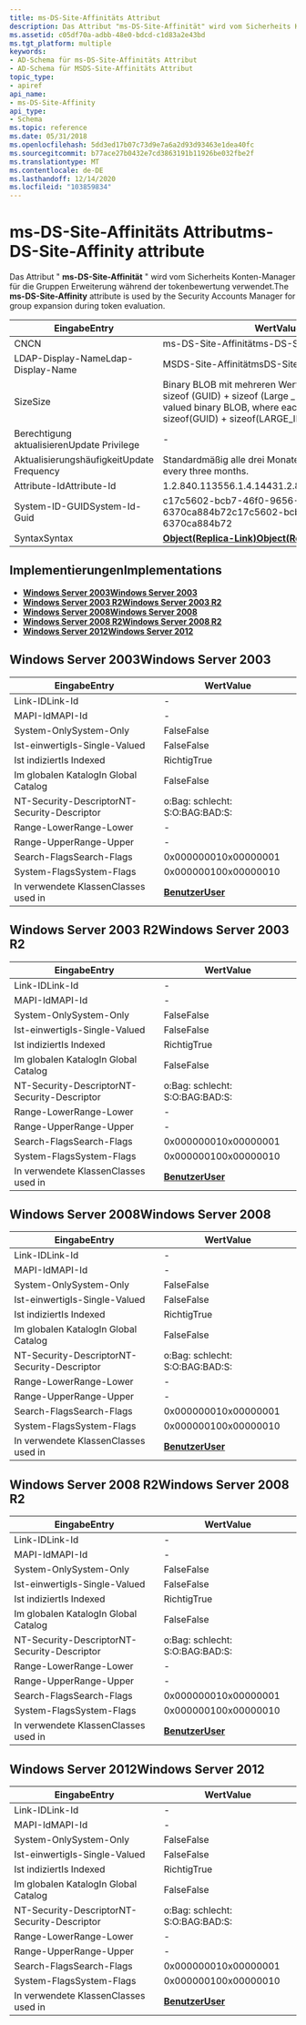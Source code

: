 ```yaml
---
title: ms-DS-Site-Affinitäts Attribut
description: Das Attribut "ms-DS-Site-Affinität" wird vom Sicherheits Konten-Manager für die Gruppen Erweiterung während der tokenbewertung verwendet.
ms.assetid: c05df70a-adbb-48e0-bdcd-c1d83a2e43bd
ms.tgt_platform: multiple
keywords:
- AD-Schema für ms-DS-Site-Affinitäts Attribut
- AD-Schema für MSDS-Site-Affinitäts Attribut
topic_type:
- apiref
api_name:
- ms-DS-Site-Affinity
api_type:
- Schema
ms.topic: reference
ms.date: 05/31/2018
ms.openlocfilehash: 5dd3ed17b07c73d9e7a6a2d93d93463e1dea40fc
ms.sourcegitcommit: b77ace27b0432e7cd3863191b11926be032fbe2f
ms.translationtype: MT
ms.contentlocale: de-DE
ms.lasthandoff: 12/14/2020
ms.locfileid: "103859834"
---
```

# <a name="ms-ds-site-affinity-attribute"></a><span data-ttu-id="b33e1-105">ms-DS-Site-Affinitäts Attribut</span><span class="sxs-lookup"><span data-stu-id="b33e1-105">ms-DS-Site-Affinity attribute</span></span>

<span data-ttu-id="b33e1-106">Das Attribut " **ms-DS-Site-Affinität** " wird vom Sicherheits Konten-Manager für die Gruppen Erweiterung während der tokenbewertung verwendet.</span><span class="sxs-lookup"><span data-stu-id="b33e1-106">The **ms-DS-Site-Affinity** attribute is used by the Security Accounts Manager for group expansion during token evaluation.</span></span>



| <span data-ttu-id="b33e1-107">Eingabe</span><span class="sxs-lookup"><span data-stu-id="b33e1-107">Entry</span></span> | <span data-ttu-id="b33e1-108">Wert</span><span class="sxs-lookup"><span data-stu-id="b33e1-108">Value</span></span> |
|-------------------|-----------------------------------------------------------------------------------------|
| <span data-ttu-id="b33e1-109">CN</span><span class="sxs-lookup"><span data-stu-id="b33e1-109">CN</span></span>                | <span data-ttu-id="b33e1-110">ms-DS-Site-Affinität</span><span class="sxs-lookup"><span data-stu-id="b33e1-110">ms-DS-Site-Affinity</span></span>                                                                     |
| <span data-ttu-id="b33e1-111">LDAP-Display-Name</span><span class="sxs-lookup"><span data-stu-id="b33e1-111">Ldap-Display-Name</span></span> | <span data-ttu-id="b33e1-112">MSDS-Site-Affinität</span><span class="sxs-lookup"><span data-stu-id="b33e1-112">msDS-Site-Affinity</span></span>                                                                      |
| <span data-ttu-id="b33e1-113">Size</span><span class="sxs-lookup"><span data-stu-id="b33e1-113">Size</span></span>              | <span data-ttu-id="b33e1-114">Binary BLOB mit mehreren Werten, wobei jeder Wert sizeof (GUID) + sizeof (Large \_ Integer) ist.</span><span class="sxs-lookup"><span data-stu-id="b33e1-114">Multiple-valued binary BLOB, where each value is sizeof(GUID) + sizeof(LARGE\_INTEGER).</span></span> |
| <span data-ttu-id="b33e1-115">Berechtigung aktualisieren</span><span class="sxs-lookup"><span data-stu-id="b33e1-115">Update Privilege</span></span>  | \-                                                                                      |
| <span data-ttu-id="b33e1-116">Aktualisierungshäufigkeit</span><span class="sxs-lookup"><span data-stu-id="b33e1-116">Update Frequency</span></span>  | <span data-ttu-id="b33e1-117">Standardmäßig alle drei Monate.</span><span class="sxs-lookup"><span data-stu-id="b33e1-117">By default once every three months.</span></span>                                                     |
| <span data-ttu-id="b33e1-118">Attribute-Id</span><span class="sxs-lookup"><span data-stu-id="b33e1-118">Attribute-Id</span></span>      | <span data-ttu-id="b33e1-119">1.2.840.113556.1.4.1443</span><span class="sxs-lookup"><span data-stu-id="b33e1-119">1.2.840.113556.1.4.1443</span></span>                                                                 |
| <span data-ttu-id="b33e1-120">System-ID-GUID</span><span class="sxs-lookup"><span data-stu-id="b33e1-120">System-Id-Guid</span></span>    | <span data-ttu-id="b33e1-121">c17c5602-bcb7-46f0-9656-6370ca884b72</span><span class="sxs-lookup"><span data-stu-id="b33e1-121">c17c5602-bcb7-46f0-9656-6370ca884b72</span></span>                                                    |
| <span data-ttu-id="b33e1-122">Syntax</span><span class="sxs-lookup"><span data-stu-id="b33e1-122">Syntax</span></span>            | [<span data-ttu-id="b33e1-123">**Object(Replica-Link)**</span><span class="sxs-lookup"><span data-stu-id="b33e1-123">**Object(Replica-Link)**</span></span>](s-object-replica-link.md)                                   |



## <a name="implementations"></a><span data-ttu-id="b33e1-124">Implementierungen</span><span class="sxs-lookup"><span data-stu-id="b33e1-124">Implementations</span></span>

-   [<span data-ttu-id="b33e1-125">**Windows Server 2003**</span><span class="sxs-lookup"><span data-stu-id="b33e1-125">**Windows Server 2003**</span></span>](#windows-server-2003)
-   [<span data-ttu-id="b33e1-126">**Windows Server 2003 R2**</span><span class="sxs-lookup"><span data-stu-id="b33e1-126">**Windows Server 2003 R2**</span></span>](#windows-server-2003-r2)
-   [<span data-ttu-id="b33e1-127">**Windows Server 2008**</span><span class="sxs-lookup"><span data-stu-id="b33e1-127">**Windows Server 2008**</span></span>](#windows-server-2008)
-   [<span data-ttu-id="b33e1-128">**Windows Server 2008 R2**</span><span class="sxs-lookup"><span data-stu-id="b33e1-128">**Windows Server 2008 R2**</span></span>](#windows-server-2008-r2)
-   [<span data-ttu-id="b33e1-129">**Windows Server 2012**</span><span class="sxs-lookup"><span data-stu-id="b33e1-129">**Windows Server 2012**</span></span>](#windows-server-2012)

## <a name="windows-server-2003"></a><span data-ttu-id="b33e1-130">Windows Server 2003</span><span class="sxs-lookup"><span data-stu-id="b33e1-130">Windows Server 2003</span></span>



| <span data-ttu-id="b33e1-131">Eingabe</span><span class="sxs-lookup"><span data-stu-id="b33e1-131">Entry</span></span> | <span data-ttu-id="b33e1-132">Wert</span><span class="sxs-lookup"><span data-stu-id="b33e1-132">Value</span></span> |
|------------------------|-----------------------------------|
| <span data-ttu-id="b33e1-133">Link-ID</span><span class="sxs-lookup"><span data-stu-id="b33e1-133">Link-Id</span></span>                | \-                                |
| <span data-ttu-id="b33e1-134">MAPI-Id</span><span class="sxs-lookup"><span data-stu-id="b33e1-134">MAPI-Id</span></span>                | \-                                |
| <span data-ttu-id="b33e1-135">System-Only</span><span class="sxs-lookup"><span data-stu-id="b33e1-135">System-Only</span></span>            | <span data-ttu-id="b33e1-136">False</span><span class="sxs-lookup"><span data-stu-id="b33e1-136">False</span></span>                             |
| <span data-ttu-id="b33e1-137">Ist-einwertig</span><span class="sxs-lookup"><span data-stu-id="b33e1-137">Is-Single-Valued</span></span>       | <span data-ttu-id="b33e1-138">False</span><span class="sxs-lookup"><span data-stu-id="b33e1-138">False</span></span>                             |
| <span data-ttu-id="b33e1-139">Ist indiziert</span><span class="sxs-lookup"><span data-stu-id="b33e1-139">Is Indexed</span></span>             | <span data-ttu-id="b33e1-140">Richtig</span><span class="sxs-lookup"><span data-stu-id="b33e1-140">True</span></span>                              |
| <span data-ttu-id="b33e1-141">Im globalen Katalog</span><span class="sxs-lookup"><span data-stu-id="b33e1-141">In Global Catalog</span></span>      | <span data-ttu-id="b33e1-142">False</span><span class="sxs-lookup"><span data-stu-id="b33e1-142">False</span></span>                             |
| <span data-ttu-id="b33e1-143">NT-Security-Descriptor</span><span class="sxs-lookup"><span data-stu-id="b33e1-143">NT-Security-Descriptor</span></span> | <span data-ttu-id="b33e1-144">o:Bag: schlecht: S:</span><span class="sxs-lookup"><span data-stu-id="b33e1-144">O:BAG:BAD:S:</span></span>                      |
| <span data-ttu-id="b33e1-145">Range-Lower</span><span class="sxs-lookup"><span data-stu-id="b33e1-145">Range-Lower</span></span>            | \-                                |
| <span data-ttu-id="b33e1-146">Range-Upper</span><span class="sxs-lookup"><span data-stu-id="b33e1-146">Range-Upper</span></span>            | \-                                |
| <span data-ttu-id="b33e1-147">Search-Flags</span><span class="sxs-lookup"><span data-stu-id="b33e1-147">Search-Flags</span></span>           | <span data-ttu-id="b33e1-148">0x00000001</span><span class="sxs-lookup"><span data-stu-id="b33e1-148">0x00000001</span></span>                        |
| <span data-ttu-id="b33e1-149">System-Flags</span><span class="sxs-lookup"><span data-stu-id="b33e1-149">System-Flags</span></span>           | <span data-ttu-id="b33e1-150">0x00000010</span><span class="sxs-lookup"><span data-stu-id="b33e1-150">0x00000010</span></span>                        |
| <span data-ttu-id="b33e1-151">In verwendete Klassen</span><span class="sxs-lookup"><span data-stu-id="b33e1-151">Classes used in</span></span>        | [<span data-ttu-id="b33e1-152">**Benutzer**</span><span class="sxs-lookup"><span data-stu-id="b33e1-152">**User**</span></span>](c-user.md)<br/> |



## <a name="windows-server-2003-r2"></a><span data-ttu-id="b33e1-153">Windows Server 2003 R2</span><span class="sxs-lookup"><span data-stu-id="b33e1-153">Windows Server 2003 R2</span></span>



| <span data-ttu-id="b33e1-154">Eingabe</span><span class="sxs-lookup"><span data-stu-id="b33e1-154">Entry</span></span> | <span data-ttu-id="b33e1-155">Wert</span><span class="sxs-lookup"><span data-stu-id="b33e1-155">Value</span></span> |
|------------------------|-----------------------------------|
| <span data-ttu-id="b33e1-156">Link-ID</span><span class="sxs-lookup"><span data-stu-id="b33e1-156">Link-Id</span></span>                | \-                                |
| <span data-ttu-id="b33e1-157">MAPI-Id</span><span class="sxs-lookup"><span data-stu-id="b33e1-157">MAPI-Id</span></span>                | \-                                |
| <span data-ttu-id="b33e1-158">System-Only</span><span class="sxs-lookup"><span data-stu-id="b33e1-158">System-Only</span></span>            | <span data-ttu-id="b33e1-159">False</span><span class="sxs-lookup"><span data-stu-id="b33e1-159">False</span></span>                             |
| <span data-ttu-id="b33e1-160">Ist-einwertig</span><span class="sxs-lookup"><span data-stu-id="b33e1-160">Is-Single-Valued</span></span>       | <span data-ttu-id="b33e1-161">False</span><span class="sxs-lookup"><span data-stu-id="b33e1-161">False</span></span>                             |
| <span data-ttu-id="b33e1-162">Ist indiziert</span><span class="sxs-lookup"><span data-stu-id="b33e1-162">Is Indexed</span></span>             | <span data-ttu-id="b33e1-163">Richtig</span><span class="sxs-lookup"><span data-stu-id="b33e1-163">True</span></span>                              |
| <span data-ttu-id="b33e1-164">Im globalen Katalog</span><span class="sxs-lookup"><span data-stu-id="b33e1-164">In Global Catalog</span></span>      | <span data-ttu-id="b33e1-165">False</span><span class="sxs-lookup"><span data-stu-id="b33e1-165">False</span></span>                             |
| <span data-ttu-id="b33e1-166">NT-Security-Descriptor</span><span class="sxs-lookup"><span data-stu-id="b33e1-166">NT-Security-Descriptor</span></span> | <span data-ttu-id="b33e1-167">o:Bag: schlecht: S:</span><span class="sxs-lookup"><span data-stu-id="b33e1-167">O:BAG:BAD:S:</span></span>                      |
| <span data-ttu-id="b33e1-168">Range-Lower</span><span class="sxs-lookup"><span data-stu-id="b33e1-168">Range-Lower</span></span>            | \-                                |
| <span data-ttu-id="b33e1-169">Range-Upper</span><span class="sxs-lookup"><span data-stu-id="b33e1-169">Range-Upper</span></span>            | \-                                |
| <span data-ttu-id="b33e1-170">Search-Flags</span><span class="sxs-lookup"><span data-stu-id="b33e1-170">Search-Flags</span></span>           | <span data-ttu-id="b33e1-171">0x00000001</span><span class="sxs-lookup"><span data-stu-id="b33e1-171">0x00000001</span></span>                        |
| <span data-ttu-id="b33e1-172">System-Flags</span><span class="sxs-lookup"><span data-stu-id="b33e1-172">System-Flags</span></span>           | <span data-ttu-id="b33e1-173">0x00000010</span><span class="sxs-lookup"><span data-stu-id="b33e1-173">0x00000010</span></span>                        |
| <span data-ttu-id="b33e1-174">In verwendete Klassen</span><span class="sxs-lookup"><span data-stu-id="b33e1-174">Classes used in</span></span>        | [<span data-ttu-id="b33e1-175">**Benutzer**</span><span class="sxs-lookup"><span data-stu-id="b33e1-175">**User**</span></span>](c-user.md)<br/> |



## <a name="windows-server-2008"></a><span data-ttu-id="b33e1-176">Windows Server 2008</span><span class="sxs-lookup"><span data-stu-id="b33e1-176">Windows Server 2008</span></span>



| <span data-ttu-id="b33e1-177">Eingabe</span><span class="sxs-lookup"><span data-stu-id="b33e1-177">Entry</span></span> | <span data-ttu-id="b33e1-178">Wert</span><span class="sxs-lookup"><span data-stu-id="b33e1-178">Value</span></span> |
|------------------------|-----------------------------------|
| <span data-ttu-id="b33e1-179">Link-ID</span><span class="sxs-lookup"><span data-stu-id="b33e1-179">Link-Id</span></span>                | \-                                |
| <span data-ttu-id="b33e1-180">MAPI-Id</span><span class="sxs-lookup"><span data-stu-id="b33e1-180">MAPI-Id</span></span>                | \-                                |
| <span data-ttu-id="b33e1-181">System-Only</span><span class="sxs-lookup"><span data-stu-id="b33e1-181">System-Only</span></span>            | <span data-ttu-id="b33e1-182">False</span><span class="sxs-lookup"><span data-stu-id="b33e1-182">False</span></span>                             |
| <span data-ttu-id="b33e1-183">Ist-einwertig</span><span class="sxs-lookup"><span data-stu-id="b33e1-183">Is-Single-Valued</span></span>       | <span data-ttu-id="b33e1-184">False</span><span class="sxs-lookup"><span data-stu-id="b33e1-184">False</span></span>                             |
| <span data-ttu-id="b33e1-185">Ist indiziert</span><span class="sxs-lookup"><span data-stu-id="b33e1-185">Is Indexed</span></span>             | <span data-ttu-id="b33e1-186">Richtig</span><span class="sxs-lookup"><span data-stu-id="b33e1-186">True</span></span>                              |
| <span data-ttu-id="b33e1-187">Im globalen Katalog</span><span class="sxs-lookup"><span data-stu-id="b33e1-187">In Global Catalog</span></span>      | <span data-ttu-id="b33e1-188">False</span><span class="sxs-lookup"><span data-stu-id="b33e1-188">False</span></span>                             |
| <span data-ttu-id="b33e1-189">NT-Security-Descriptor</span><span class="sxs-lookup"><span data-stu-id="b33e1-189">NT-Security-Descriptor</span></span> | <span data-ttu-id="b33e1-190">o:Bag: schlecht: S:</span><span class="sxs-lookup"><span data-stu-id="b33e1-190">O:BAG:BAD:S:</span></span>                      |
| <span data-ttu-id="b33e1-191">Range-Lower</span><span class="sxs-lookup"><span data-stu-id="b33e1-191">Range-Lower</span></span>            | \-                                |
| <span data-ttu-id="b33e1-192">Range-Upper</span><span class="sxs-lookup"><span data-stu-id="b33e1-192">Range-Upper</span></span>            | \-                                |
| <span data-ttu-id="b33e1-193">Search-Flags</span><span class="sxs-lookup"><span data-stu-id="b33e1-193">Search-Flags</span></span>           | <span data-ttu-id="b33e1-194">0x00000001</span><span class="sxs-lookup"><span data-stu-id="b33e1-194">0x00000001</span></span>                        |
| <span data-ttu-id="b33e1-195">System-Flags</span><span class="sxs-lookup"><span data-stu-id="b33e1-195">System-Flags</span></span>           | <span data-ttu-id="b33e1-196">0x00000010</span><span class="sxs-lookup"><span data-stu-id="b33e1-196">0x00000010</span></span>                        |
| <span data-ttu-id="b33e1-197">In verwendete Klassen</span><span class="sxs-lookup"><span data-stu-id="b33e1-197">Classes used in</span></span>        | [<span data-ttu-id="b33e1-198">**Benutzer**</span><span class="sxs-lookup"><span data-stu-id="b33e1-198">**User**</span></span>](c-user.md)<br/> |



## <a name="windows-server-2008-r2"></a><span data-ttu-id="b33e1-199">Windows Server 2008 R2</span><span class="sxs-lookup"><span data-stu-id="b33e1-199">Windows Server 2008 R2</span></span>



| <span data-ttu-id="b33e1-200">Eingabe</span><span class="sxs-lookup"><span data-stu-id="b33e1-200">Entry</span></span> | <span data-ttu-id="b33e1-201">Wert</span><span class="sxs-lookup"><span data-stu-id="b33e1-201">Value</span></span> |
|------------------------|-----------------------------------|
| <span data-ttu-id="b33e1-202">Link-ID</span><span class="sxs-lookup"><span data-stu-id="b33e1-202">Link-Id</span></span>                | \-                                |
| <span data-ttu-id="b33e1-203">MAPI-Id</span><span class="sxs-lookup"><span data-stu-id="b33e1-203">MAPI-Id</span></span>                | \-                                |
| <span data-ttu-id="b33e1-204">System-Only</span><span class="sxs-lookup"><span data-stu-id="b33e1-204">System-Only</span></span>            | <span data-ttu-id="b33e1-205">False</span><span class="sxs-lookup"><span data-stu-id="b33e1-205">False</span></span>                             |
| <span data-ttu-id="b33e1-206">Ist-einwertig</span><span class="sxs-lookup"><span data-stu-id="b33e1-206">Is-Single-Valued</span></span>       | <span data-ttu-id="b33e1-207">False</span><span class="sxs-lookup"><span data-stu-id="b33e1-207">False</span></span>                             |
| <span data-ttu-id="b33e1-208">Ist indiziert</span><span class="sxs-lookup"><span data-stu-id="b33e1-208">Is Indexed</span></span>             | <span data-ttu-id="b33e1-209">Richtig</span><span class="sxs-lookup"><span data-stu-id="b33e1-209">True</span></span>                              |
| <span data-ttu-id="b33e1-210">Im globalen Katalog</span><span class="sxs-lookup"><span data-stu-id="b33e1-210">In Global Catalog</span></span>      | <span data-ttu-id="b33e1-211">False</span><span class="sxs-lookup"><span data-stu-id="b33e1-211">False</span></span>                             |
| <span data-ttu-id="b33e1-212">NT-Security-Descriptor</span><span class="sxs-lookup"><span data-stu-id="b33e1-212">NT-Security-Descriptor</span></span> | <span data-ttu-id="b33e1-213">o:Bag: schlecht: S:</span><span class="sxs-lookup"><span data-stu-id="b33e1-213">O:BAG:BAD:S:</span></span>                      |
| <span data-ttu-id="b33e1-214">Range-Lower</span><span class="sxs-lookup"><span data-stu-id="b33e1-214">Range-Lower</span></span>            | \-                                |
| <span data-ttu-id="b33e1-215">Range-Upper</span><span class="sxs-lookup"><span data-stu-id="b33e1-215">Range-Upper</span></span>            | \-                                |
| <span data-ttu-id="b33e1-216">Search-Flags</span><span class="sxs-lookup"><span data-stu-id="b33e1-216">Search-Flags</span></span>           | <span data-ttu-id="b33e1-217">0x00000001</span><span class="sxs-lookup"><span data-stu-id="b33e1-217">0x00000001</span></span>                        |
| <span data-ttu-id="b33e1-218">System-Flags</span><span class="sxs-lookup"><span data-stu-id="b33e1-218">System-Flags</span></span>           | <span data-ttu-id="b33e1-219">0x00000010</span><span class="sxs-lookup"><span data-stu-id="b33e1-219">0x00000010</span></span>                        |
| <span data-ttu-id="b33e1-220">In verwendete Klassen</span><span class="sxs-lookup"><span data-stu-id="b33e1-220">Classes used in</span></span>        | [<span data-ttu-id="b33e1-221">**Benutzer**</span><span class="sxs-lookup"><span data-stu-id="b33e1-221">**User**</span></span>](c-user.md)<br/> |



## <a name="windows-server-2012"></a><span data-ttu-id="b33e1-222">Windows Server 2012</span><span class="sxs-lookup"><span data-stu-id="b33e1-222">Windows Server 2012</span></span>



| <span data-ttu-id="b33e1-223">Eingabe</span><span class="sxs-lookup"><span data-stu-id="b33e1-223">Entry</span></span> | <span data-ttu-id="b33e1-224">Wert</span><span class="sxs-lookup"><span data-stu-id="b33e1-224">Value</span></span> |
|------------------------|-----------------------------------|
| <span data-ttu-id="b33e1-225">Link-ID</span><span class="sxs-lookup"><span data-stu-id="b33e1-225">Link-Id</span></span>                | \-                                |
| <span data-ttu-id="b33e1-226">MAPI-Id</span><span class="sxs-lookup"><span data-stu-id="b33e1-226">MAPI-Id</span></span>                | \-                                |
| <span data-ttu-id="b33e1-227">System-Only</span><span class="sxs-lookup"><span data-stu-id="b33e1-227">System-Only</span></span>            | <span data-ttu-id="b33e1-228">False</span><span class="sxs-lookup"><span data-stu-id="b33e1-228">False</span></span>                             |
| <span data-ttu-id="b33e1-229">Ist-einwertig</span><span class="sxs-lookup"><span data-stu-id="b33e1-229">Is-Single-Valued</span></span>       | <span data-ttu-id="b33e1-230">False</span><span class="sxs-lookup"><span data-stu-id="b33e1-230">False</span></span>                             |
| <span data-ttu-id="b33e1-231">Ist indiziert</span><span class="sxs-lookup"><span data-stu-id="b33e1-231">Is Indexed</span></span>             | <span data-ttu-id="b33e1-232">Richtig</span><span class="sxs-lookup"><span data-stu-id="b33e1-232">True</span></span>                              |
| <span data-ttu-id="b33e1-233">Im globalen Katalog</span><span class="sxs-lookup"><span data-stu-id="b33e1-233">In Global Catalog</span></span>      | <span data-ttu-id="b33e1-234">False</span><span class="sxs-lookup"><span data-stu-id="b33e1-234">False</span></span>                             |
| <span data-ttu-id="b33e1-235">NT-Security-Descriptor</span><span class="sxs-lookup"><span data-stu-id="b33e1-235">NT-Security-Descriptor</span></span> | <span data-ttu-id="b33e1-236">o:Bag: schlecht: S:</span><span class="sxs-lookup"><span data-stu-id="b33e1-236">O:BAG:BAD:S:</span></span>                      |
| <span data-ttu-id="b33e1-237">Range-Lower</span><span class="sxs-lookup"><span data-stu-id="b33e1-237">Range-Lower</span></span>            | \-                                |
| <span data-ttu-id="b33e1-238">Range-Upper</span><span class="sxs-lookup"><span data-stu-id="b33e1-238">Range-Upper</span></span>            | \-                                |
| <span data-ttu-id="b33e1-239">Search-Flags</span><span class="sxs-lookup"><span data-stu-id="b33e1-239">Search-Flags</span></span>           | <span data-ttu-id="b33e1-240">0x00000001</span><span class="sxs-lookup"><span data-stu-id="b33e1-240">0x00000001</span></span>                        |
| <span data-ttu-id="b33e1-241">System-Flags</span><span class="sxs-lookup"><span data-stu-id="b33e1-241">System-Flags</span></span>           | <span data-ttu-id="b33e1-242">0x00000010</span><span class="sxs-lookup"><span data-stu-id="b33e1-242">0x00000010</span></span>                        |
| <span data-ttu-id="b33e1-243">In verwendete Klassen</span><span class="sxs-lookup"><span data-stu-id="b33e1-243">Classes used in</span></span>        | [<span data-ttu-id="b33e1-244">**Benutzer**</span><span class="sxs-lookup"><span data-stu-id="b33e1-244">**User**</span></span>](c-user.md)<br/> |



 

 





